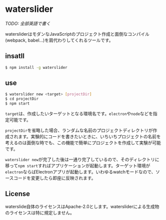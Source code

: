 # waterslider

*TODO: 全部英語で書く*

watersliderはモダンなJavaScriptのプロジェクト作成と面倒なコンパイル(webpack, babel...)を肩代わりしてくれるツールです。

## insatll

```sh
$ npm install -g waterslider
```

## use

```sh
$ waterslider new <target> [projectDir]
$ cd projectDir
$ npm start
```

`target`は、作成したいターゲットとなる環境名です。`electron`や`node`などを指定可能です。

`projectDir`を省略した場合、ランダムな名前のプロジェクトディレクトリが作成されます。実験的にコードを書きたいときに、いちいちプロジェクトの名前を考えるのは面倒な時でも、この機能で簡単にプロジェクトを作成して実験が可能です。

`waterslider new`が完了した後は一通り完了しているので、そのディレクトリに移って`npm start`すればアプリケーションが起動します。ターゲット環境が`electron`ならばElectronアプリが起動します。いわゆるwatchモードなので、ソースコードを変更したら即座に反映されます。

## License

waterslide自体のライセンスはApache-2.0とします。watersliderによる生成物のライセンスは特に規定しません。
